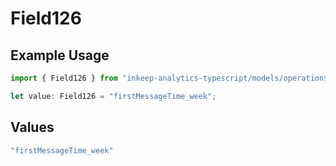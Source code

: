# Field126

## Example Usage

```typescript
import { Field126 } from "inkeep-analytics-typescript/models/operations";

let value: Field126 = "firstMessageTime_week";
```

## Values

```typescript
"firstMessageTime_week"
```